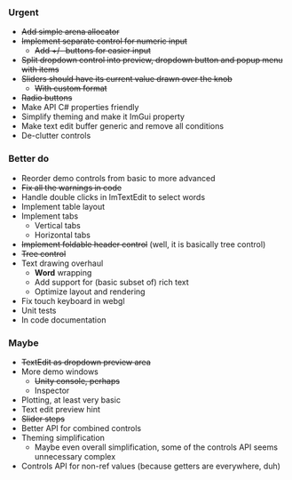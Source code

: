 ### Urgent
- ~~Add simple arena allocator~~
- ~~Implement separate control for numeric input~~
  - ~~Add +/- buttons for easier input~~
- ~~Split dropdown control into preview, dropdown button and popup menu with items~~
- ~~Sliders should have its current value drawn over the knob~~
  - ~~With custom format~~
- ~~Radio buttons~~
- Make API C# properties friendly
- Simplify theming and make it ImGui property
- Make text edit buffer generic and remove all conditions
- De-clutter controls

### Better do
- Reorder demo controls from basic to more advanced
- ~~Fix all the warnings in code~~
- Handle double clicks in ImTextEdit to select words
- Implement table layout
- Implement tabs
  - Vertical tabs
  - Horizontal tabs
- ~~Implement foldable header control~~ (well, it is basically tree control)
- ~~Tree control~~
- Text drawing overhaul
  - __Word__ wrapping
  - Add support for (basic subset of) rich text
  - Optimize layout and rendering
- Fix touch keyboard in webgl
- Unit tests
- In code documentation 

### Maybe
- ~~TextEdit as dropdown preview area~~
- More demo windows
  - ~~Unity console, perhaps~~
  - Inspector
- Plotting, at least very basic
- Text edit preview hint
- ~~Slider steps~~
- Better API for combined controls
- Theming simplification
  - Maybe even overall simplification, some of the controls API seems unnecessary complex
- Controls API for non-ref values (because getters are everywhere, duh)